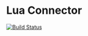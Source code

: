 # Lua Connector
[![Build Status](https://dev.azure.com/vtrifonov548/vtrifonov548/_apis/build/status/VladislavTrifonov.LuaConnector?branchName=master)](https://dev.azure.com/vtrifonov548/vtrifonov548/_build/latest?definitionId=1&branchName=master)
